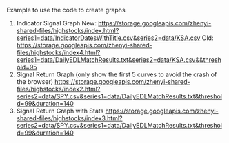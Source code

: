 Example to use the code to create graphs
1. Indicator Signal Graph
New:
https://storage.googleapis.com/zhenyi-shared-files/highstocks/index.html?series1=data/IndicatorDatesWithTitle.csv&series2=data/KSA.csv
Old:
https://storage.googleapis.com/zhenyi-shared-files/highstocks/index4.html?series1=data/DailyEDLMatchResults.txt&series2=data/KSA.csv&&threshold=95
2. Signal Return Graph (only show the first 5 curves to avoid the crash of the browser)
https://storage.googleapis.com/zhenyi-shared-files/highstocks/index2.html?series2=data/SPY.csv&series1=data/DailyEDLMatchResults.txt&threshold=99&duration=140
3. Signal Return Graph with Stats
https://storage.googleapis.com/zhenyi-shared-files/highstocks/index3.html?series2=data/SPY.csv&series1=data/DailyEDLMatchResults.txt&threshold=99&duration=140
